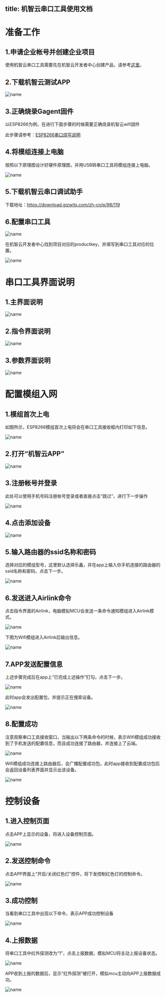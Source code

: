 title: 机智云串口工具使用文档
---

# 准备工作
## 1.申请企业帐号并创建企业项目

使用机智云串口工具需要先在机智云开发者中心创建产品，请参考[这里](/zh-cn/quickstart/设备快速接入.html#在机智云官网创建设备产品)。

## 2.下载机智云测试APP
 
 ![name](/assets/zh-cn/deviceDev/debug/Serial/1478158147847.png)

## 3.正确烧录Gagent固件

以ESP8266为例，在进行下面步骤的时候需要正确烧录机智云wifi固件

此步骤请参考：[ESP8266串口烧写说明](/zh-cn/deviceDev/ESP8266串口烧写说明.html)

## 4.将模组连接上电脑

按照以下原理图设计好硬件原理图，并用USB转串口工具将模组连接上电脑。
 
  ![name](/assets/zh-cn/deviceDev/debug/Serial/1478158365798.png)

## 5.下载机智云串口调试助手

下载地址：https://download.gizwits.com/zh-cn/p/98/119

## 6.配置串口工具

  ![name](/assets/zh-cn/deviceDev/debug/Serial/1478158566189.png)

在机智云开发者中心找到项目对应的productkey，并填写到串口工具对应的位置。

 ![name](/assets/zh-cn/deviceDev/debug/Serial/1478158758049.png)

# 串口工具界面说明

## 1.主界面说明

 ![name](/assets/zh-cn/deviceDev/debug/Serial/1478158776038.png)

## 2.指令界面说明

 ![name](/assets/zh-cn/deviceDev/debug/Serial/1478158805756.png)

 
## 3.参数界面说明

 ![name](/assets/zh-cn/deviceDev/debug/Serial/1478158826206.png)
 
# 配置模组入网

## 1.模组首次上电

如图所示，ESP8266模组首次上电将会在串口工具接收框内打印如下信息。

 ![name](/assets/zh-cn/deviceDev/debug/Serial/1478158993395.png)
 
## 2.打开“机智云APP”

 ![name](/assets/zh-cn/deviceDev/debug/Serial/1478159098727.png)

## 3.注册帐号并登录

此处可以使用手机号码注册帐号登录或者直接点击“跳过”，进行下一步操作

  ![name](/assets/zh-cn/deviceDev/debug/Serial/1478159122052.png)
 
## 4.点击添加设备

 ![name](/assets/zh-cn/deviceDev/debug/Serial/1478159220891.png)
 
## 5.输入路由器的ssid名称和密码
 
选择对应的模组型号，这里默认选择乐鑫，并在app上输入你手机连接的路由器的ssid名称和密码，点击下一步。

 ![name](/assets/zh-cn/deviceDev/debug/Serial/1478159260016.png)

## 6.发送进入Airlink命令

点击指令界面的Airlink，电脑模拟MCU会发送一条命令通知模组进入Airlink模式。

 ![name](/assets/zh-cn/deviceDev/debug/Serial/1478159490480.png)
 
下图为Wifi模组进入Airlink后输出信息。

 ![name](/assets/zh-cn/deviceDev/debug/Serial/1478159597086.png)

## 7.APP发送配置信息

上述步骤完成后在app上“已完成上述操作”打勾，点击下一步。

  ![name](/assets/zh-cn/deviceDev/debug/Serial/1478159644921.png)

此时app会发出配置包，并提示正在搜索设备。
 
  ![name](/assets/zh-cn/deviceDev/debug/Serial/1478159663800.png)

## 8.配置成功

注意观察串口工具接收窗口，当输出以下两条命令的时候，表示Wifi模组成功接收到了手机发送的配置信息，而且成功连接了路由器，并连接上了云端。

 ![name](/assets/zh-cn/deviceDev/debug/Serial/1478159708201.png)
 
Wifi模组成功连接上路由器后，会广播配置成功包，此时app接收到配置成功包后会返回设备列表界面并显示出该设备。

 ![name](/assets/zh-cn/deviceDev/debug/Serial/1478160008176.png)

 
#  控制设备

## 1.进入控制页面

 点击APP上显示的设备，将进入设备控制页面。
 
 ![name](/assets/zh-cn/deviceDev/debug/Serial/1478160046539.png)

## 2.发送控制命令

点击APP界面上“开启/关闭红色灯”控件，将下发控制红色灯的控制命令。

 ![name](/assets/zh-cn/deviceDev/debug/Serial/1478160138975.png)

## 3.成功控制

当看到串口工具中出现以下命令，表示APP成功控制设备

 ![name](/assets/zh-cn/deviceDev/debug/Serial/1478160177355.png)

## 4.上报数据

将串口工具中红外探测改为“1”，点击上报数据，模拟MCU将主动上报设备状态。
 
 ![name](/assets/zh-cn/deviceDev/debug/Serial/1478160228985.png)
 
APP收到上报的数据后，显示“红外探测”被打开，模拟mcu主动向APP上报数据成功。

 ![name](/assets/zh-cn/deviceDev/debug/Serial/1478160242377.png)
